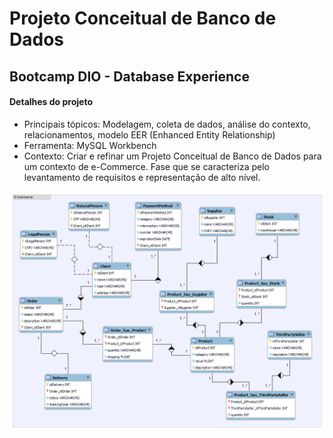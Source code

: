 # Projeto Conceitual de Banco de Dados

## Bootcamp DIO - Database Experience

#### Detalhes do projeto

- Principais tópicos: Modelagem, coleta de dados, análise do contexto, relacionamentos, modelo EER (Enhanced Entity Relationship)
- Ferramenta: MySQL Workbench
- Contexto: Criar e refinar um Projeto Conceitual de Banco de Dados para um contexto de e-Commerce. Fase que se caracteriza pelo levantamento de requisitos e representação de alto nível.

![Model](/e-commerce%20desafio%20DIO.png)
